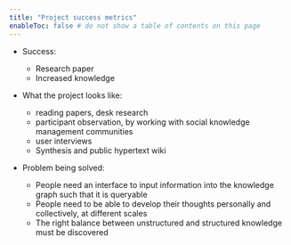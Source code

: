 ```yaml
---
title: "Project success metrics"
enableToc: false # do not show a table of contents on this page
---
```

-   Success:
    -   Research paper
    -   Increased knowledge


- What the project looks like:
    - reading papers, desk research
    - participant observation, by working with social knowledge management communities
    - user interviews
    - Synthesis and public hypertext wiki


- Problem being solved:
    - People need an interface to input information into the knowledge graph such that it is queryable
    - People need to be able to develop their thoughts personally and collectively, at different scales
    - The right balance between unstructured and structured knowledge must be discovered